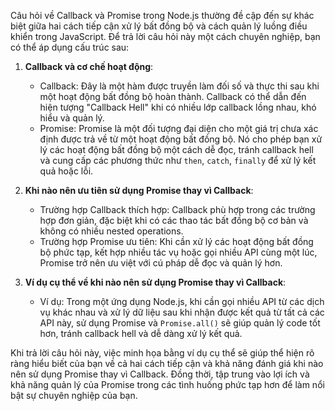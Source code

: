 Câu hỏi về Callback và Promise trong Node.js thường đề cập đến sự khác biệt giữa hai cách tiếp cận xử lý bất đồng bộ và cách quản lý luồng điều khiển trong JavaScript. Để trả lời câu hỏi này một cách chuyên nghiệp, bạn có thể áp dụng cấu trúc sau:

1. **Callback và cơ chế hoạt động**:

   - Callback: Đây là một hàm được truyền làm đối số và thực thi sau khi một hoạt động bất đồng bộ hoàn thành. Callback có thể dẫn đến hiện tượng "Callback Hell" khi có nhiều lớp callback lồng nhau, khó hiểu và quản lý.
   - Promise: Promise là một đối tượng đại diện cho một giá trị chưa xác định được trả về từ một hoạt động bất đồng bộ. Nó cho phép bạn xử lý các hoạt động bất đồng bộ một cách dễ đọc, tránh callback hell và cung cấp các phương thức như `then`, `catch`, `finally` để xử lý kết quả hoặc lỗi.

2. **Khi nào nên ưu tiên sử dụng Promise thay vì Callback**:

   - Trường hợp Callback thích hợp: Callback phù hợp trong các trường hợp đơn giản, đặc biệt khi có các thao tác bất đồng bộ cơ bản và không có nhiều nested operations.
   - Trường hợp Promise ưu tiên: Khi cần xử lý các hoạt động bất đồng bộ phức tạp, kết hợp nhiều tác vụ hoặc gọi nhiều API cùng một lúc, Promise trở nên ưu việt với cú pháp dễ đọc và quản lý hơn.

3. **Ví dụ cụ thể về khi nào nên sử dụng Promise thay vì Callback**:
   - Ví dụ: Trong một ứng dụng Node.js, khi cần gọi nhiều API từ các dịch vụ khác nhau và xử lý dữ liệu sau khi nhận được kết quả từ tất cả các API này, sử dụng Promise và `Promise.all()` sẽ giúp quản lý code tốt hơn, tránh callback hell và dễ dàng xử lý kết quả.

Khi trả lời câu hỏi này, việc minh họa bằng ví dụ cụ thể sẽ giúp thể hiện rõ ràng hiểu biết của bạn về cả hai cách tiếp cận và khả năng đánh giá khi nào nên sử dụng Promise thay vì Callback. Đồng thời, tập trung vào lợi ích và khả năng quản lý của Promise trong các tình huống phức tạp hơn để làm nổi bật sự chuyên nghiệp của bạn.
